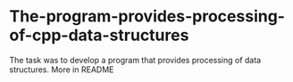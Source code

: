 # The-program-provides-processing-of-cpp-data-structures
The task was to develop a program that provides processing of data structures. More in README
